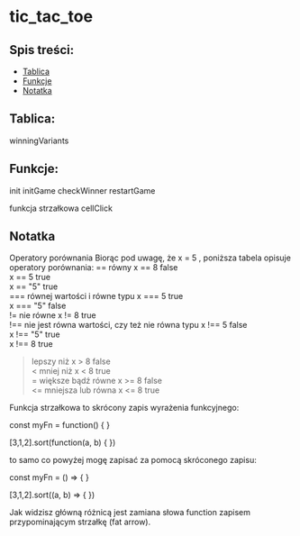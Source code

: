 # tic_tac_toe
## Spis treści:
* [Tablica](#Tablica:)
* [Funkcje](#Funkcje:)
* [Notatka](#Notatka)
## Tablica:
winningVariants


## Funkcje:
init
initGame
checkWinner
restartGame

funkcja strzałkowa
cellClick

## Notatka

Operatory porównania
Biorąc pod uwagę, że x = 5 , poniższa tabela opisuje operatory porównania:
==	równy 	x == 8	false	
              x == 5	true	
              x == "5"	true	
===	równej wartości i równe typu 	x === 5	true	
                x === "5"	false	
!=	nie równe 	x != 8	true	
!==	nie jest równa wartości, czy też nie równa typu 	x !== 5	false	
                                                          x !== "5"	true	
                                                          x !== 8	true	
>	lepszy niż 	x > 8	false	
<	mniej niż 	x < 8	true	
>=	większe bądź równe 	x >= 8	false	
<=	mniejsza lub równa 	x <= 8	true

Funkcja strzałkowa to skrócony zapis wyrażenia funkcyjnego:

const myFn = function() {
}

[3,1,2].sort(function(a, b) {
})

to samo co powyżej mogę zapisać za pomocą skróconego zapisu:

const myFn = () => {
}

[3,1,2].sort((a, b) => {
})

Jak widzisz główną różnicą jest zamiana słowa function zapisem przypominającym strzałkę (fat arrow).
